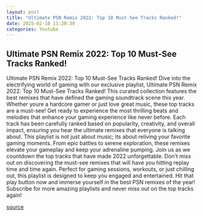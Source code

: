 ```yaml
---
layout: post
title: "Ultimate PSN Remix 2022: Top 10 Must-See Tracks Ranked!"
date: 2025-02-10 11:20:39
categories: Youtube
---
```


## Ultimate PSN Remix 2022: Top 10 Must-See Tracks Ranked!

Ultimate PSN Remix 2022: Top 10 Must-See Tracks Ranked!
Dive into the electrifying world of gaming with our exclusive playlist, Ultimate PSN Remix 2022: Top 10 Must-See Tracks Ranked! This curated collection features the best remixes that have defined the gaming soundtrack scene this year. Whether youre a hardcore gamer or just love great music, these top tracks are a must-see!
Get ready to experience the most thrilling beats and melodies that enhance your gaming experience like never before. Each track has been carefully ranked based on popularity, creativity, and overall impact, ensuring you hear the ultimate remixes that everyone is talking about. 
This playlist is not just about music; its about reliving your favorite gaming moments. From epic battles to serene exploration, these remixes elevate your gameplay and keep your adrenaline pumping. 
Join us as we countdown the top tracks that have made 2022 unforgettable. Don’t miss out on discovering the must-see remixes that will have you hitting replay time and time again. Perfect for gaming sessions, workouts, or just chilling out, this playlist is designed to keep you engaged and entertained. 
Hit that play button now and immerse yourself in the best PSN remixes of the year! Subscribe for more amazing playlists and never miss out on the top tracks again!

[source](https://www.youtube.com/playlist?list=PLvoTaGGq106Do1XZwctYusM2MFpx5OCMw)
